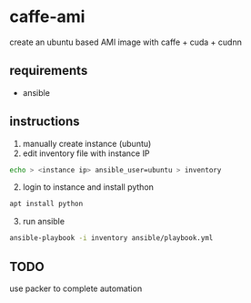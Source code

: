 caffe-ami
=========

create an ubuntu based AMI image with caffe + cuda + cudnn

## requirements

* ansible

## instructions
1. manually create instance (ubuntu)
2. edit inventory file with instance IP
```sh
echo > <instance ip> ansible_user=ubuntu > inventory
```
2. login to instance and install python
```sh
apt install python
```
3. run ansible
```sh
ansible-playbook -i inventory ansible/playbook.yml
```

## TODO
use packer to complete automation

